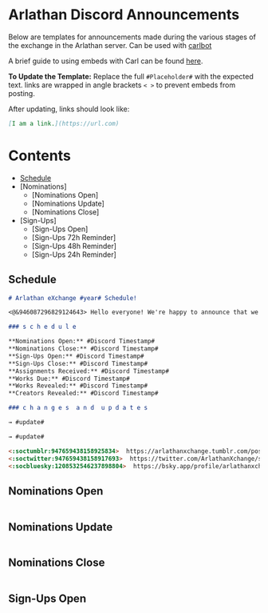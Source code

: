 # Arlathan Discord Announcements

Below are templates for announcements made during the various stages of the exchange in the Arlathan server. Can be used with [carlbot](https://carl.gg/)

A brief guide to using embeds with Carl can be found [here](https://docs.google.com/document/d/1vh4TDt-28M-mDBXp6NS8N6SCxd_bS_Qo75dBRrmr6R0/edit?usp=sharing).

**To Update the Template:** Replace the full `#Placeholder#` with the expected
text. links are wrapped in angle brackets `< >` to prevent embeds from posting.

After updating, links should look like:

```markdown
[I am a link.](https://url.com)
```

# Contents

- [Schedule](./Discord%20Announcements.md#schedule)
- [Nominations]
  - [Nominations Open]
  - [Nominations Update]
  - [Nominations Close]
- [Sign-Ups]
  - [Sign-Ups Open]
  - [Sign-Ups 72h Reminder]
  - [Sign-Ups 48h Reminder]
  - [Sign-Ups 24h Reminder]


## Schedule
```markdown
# Arlathan eXchange #year# Schedule!

<@&946087296829124643> Hello everyone! We're happy to announce that we're back for the year with a schedule and some updates.

### s c h e d u l e

**Nominations Open:** #Discord Timestamp#
**Nominations Close:** #Discord Timestamp#
**Sign-Ups Open:** #Discord Timestamp#
**Sign-Ups Close:** #Discord Timestamp#
**Assignments Received:** #Discord Timestamp#
**Works Due:** #Discord Timestamp#
**Works Revealed:** #Discord Timestamp#
**Creators Revealed:** #Discord Timestamp#

### c h a n g e s  a n d  u p d a t e s

→ #update#

→ #update#

<:soctumblr:947659438158925834>  https://arlathanxchange.tumblr.com/post/742608035406544896/arlathan-exchange-is-returning
<:soctwitter:947659438158917693>  https://twitter.com/ArlathanXchange/status/1758970791557841349
<:socbluesky:1208532546237898804>  https://bsky.app/profile/arlathanxchange.bsky.social/post/3klnfogj75m2j
```

## Nominations Open
```markdown
```

## Nominations Update
```markdown
```

## Nominations Close
```markdown
```

## Sign-Ups Open
```markdown
```
